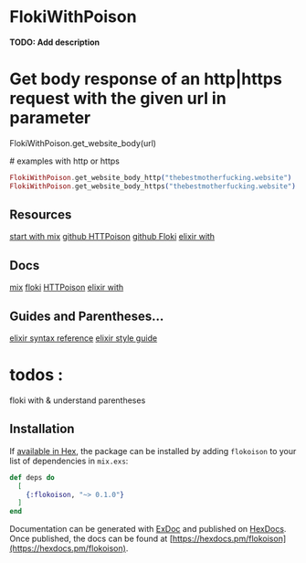 # FlokiWithPoison

**TODO: Add description**

# Get body response of an http|https request with the given url in parameter
FlokiWithPoison.get_website_body(url)

# examples with http or https
```elixir
FlokiWithPoison.get_website_body_http("thebestmotherfucking.website")
FlokiWithPoison.get_website_body_https("thebestmotherfucking.website")
```

## Resources
[start with mix](https://elixir-lang.org/getting-started/mix-otp/introduction-to-mix.html)
[github HTTPoison](https://github.com/edgurgel/httpoison)
[github Floki](https://github.com/philss/floki)
[elixir with](https://elixirschool.com/en/lessons/basics/control-structures/#with)

## Docs
[mix](https://hexdocs.pm/mix/Mix.html)
[floki](https://hexdocs.pm/floki/Floki.html)
[HTTPoison](https://hexdocs.pm/httpoison/HTTPoison.html)
[elixir with](https://hexdocs.pm/elixir/Kernel.SpecialForms.html#with/1)

## Guides and Parentheses...
[elixir syntax reference](https://hexdocs.pm/elixir/syntax-reference.html)
[elixir style guide](https://github.com/christopheradams/elixir_style_guide)

# todos :
floki
with & understand parentheses 

## Installation

If [available in Hex](https://hex.pm/docs/publish), the package can be installed
by adding `flokoison` to your list of dependencies in `mix.exs`:

```elixir
def deps do
  [
    {:flokoison, "~> 0.1.0"}
  ]
end
```

Documentation can be generated with [ExDoc](https://github.com/elixir-lang/ex_doc)
and published on [HexDocs](https://hexdocs.pm). Once published, the docs can
be found at [https://hexdocs.pm/flokoison](https://hexdocs.pm/flokoison).


